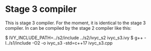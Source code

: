 Stage 3 compiler
================

This is stage 3 compiler. For the moment, it is identical to the stage
3 compiler. In can be compiled by the stage 2 compiler like this:

$ IVY_INCLUDE_PATH=../s2/include ../s2/ivyc_s2 ivyc_s3.ivy
$ g++ -I../s1/include -O2 -o ivyc_s3 -std=c++17 ivyc_s3.cpp



